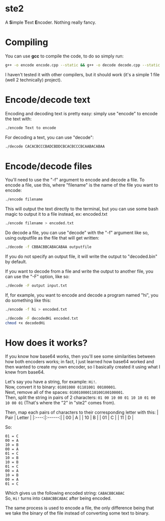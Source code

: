 # ste2
A **S**imple **T**ext **E**ncoder. Nothing really fancy.
# Compiling
You can use **gcc** to compile the code, to do so simply run:
```sh
g++ -o encode encode.cpp --static && g++ -o decode decode.cpp --static
```
I haven't tested it with other compilers, but it should work (it's a simple 1 file (well 2 technically) project).
# Encode/decode text
Encoding and decoding text is pretty easy: simply use "encode" to encode the text with: 
```sh
./encode Text to encode
```
For decoding a text, you can use "decode":
```sh
./decode CACACBCCCBADCBDDCBCACBCCCBCAABACABAA
```
# Encode/decode files
You'll need to use the "-f" argument to encode and decode a file. To encode a file, use this, where "filename" is the name of the file you want to encode:
```sh
./encode filename
```
This will output the text directly to the terminal, but you can use some bash magic to output it to a file instead, ex: encoded.txt
```sh
./encode filename > encoded.txt
```
Do decode a file, you can use "decode" with the "-f" argument like so, using outputfile as the file that will get written:
```sh
./decode -f CBBACBBCABACABAA outputfile
```
If you do not specify an output file, it will write the output to "decoded.bin" by default.

If you want to decode from a file and write the output to another file, you can use the "-F" option, like so:
```sh
./decode -F output input.txt
```

If, for example, you want to encode and decode a program named "hi", you do something like this:
```sh
./encode -f hi > encoded.txt

./decode -F decodedHi encoded.txt
chmod +x decodedHi
```
# How does it works?
If you know how base64 works, then you'll see some similarities between how both encoders works; in fact, I just learned how base64 worked and then wanted to create my own encoder, so I basically created it using what I knew from base64.

Let's say you have a string, for example: `Hi!`.\
Now, convert it to binary: `01001000 01101001 00100001`.\
Next, remove all of the spaces: `010010000110100100100001`.\
Then, split the string in pairs of 2 characters: `01 00 10 00 01 10 10 01 00 10 00 01` (That's where the "2" in "ste2" comes from).

Then, map each pairs of characters to their corresponding letter with this:
| Pair | Letter |
|:----:|:------:|
| 00 | A |
| 10 | B |
| 01 | C |
| 11 | D |

So:
```
01 = C
00 = A
10 = B
00 = A
01 = C
10 = B
10 = B
01 = C
00 = A
10 = B
00 = A
01 = C
```
Which gives us the following encoded string: `CABACBBCABAC`\
So, `Hi!` turns into `CABACBBCABAC` after being encoded.

The same process is used to encode a file, the only difference being that we take the binary of the file instead of converting some text to binary.